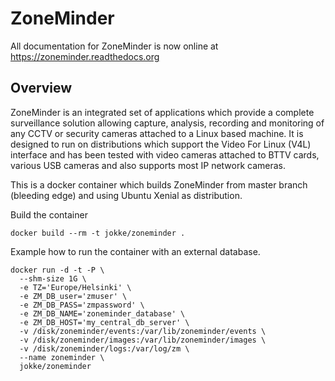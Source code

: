 ZoneMinder
==========

All documentation for ZoneMinder is now online at https://zoneminder.readthedocs.org

## Overview

ZoneMinder is an integrated set of applications which provide a complete surveillance solution allowing capture, analysis, recording and monitoring of any CCTV or security cameras attached to a Linux based machine. It is designed to run on distributions which support the Video For Linux (V4L) interface and has been tested with video cameras attached to BTTV cards, various USB cameras and also supports most IP network cameras. 

This is a docker container which builds ZoneMinder from master branch (bleeding edge) and using Ubuntu Xenial as distribution.

Build the container

    docker build --rm -t jokke/zoneminder .

Example how to run the container with an external database.

    docker run -d -t -P \
      --shm-size 1G \
      -e TZ='Europe/Helsinki' \
      -e ZM_DB_user='zmuser' \
      -e ZM_DB_PASS='zmpassword' \
      -e ZM_DB_NAME='zoneminder_database' \
      -e ZM_DB_HOST='my_central_db_server' \
      -v /disk/zoneminder/events:/var/lib/zoneminder/events \
      -v /disk/zoneminder/images:/var/lib/zoneminder/images \
      -v /disk/zoneminder/logs:/var/log/zm \
      --name zoneminder \
      jokke/zoneminder
